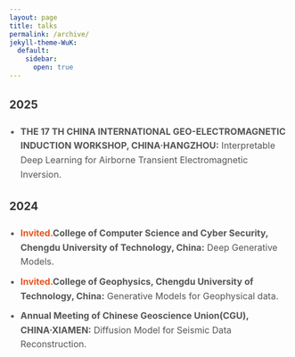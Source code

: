 ```yaml
---
layout: page
title: talks
permalink: /archive/
jekyll-theme-WuK:
  default:
    sidebar:
      open: true
---
```

<div class="archive-content">
  <h3>2025</h3>
  <ul>
    <li><strong>THE 17 TH CHINA INTERNATIONAL GEO-ELECTROMAGNETIC INDUCTION WORKSHOP, CHINA·HANGZHOU:</strong> Interpretable Deep Learning for Airborne Transient Electromagnetic Inversion.</li>
  </ul>
  <h3>2024</h3>
  <ul>
    <li><strong class="invited">Invited.</strong><strong>College of Computer Science and Cyber Security, Chengdu University of Technology, China:</strong> Deep Generative Models.</li>
    <li><strong class="invited">Invited.</strong><strong>College of Geophysics, Chengdu University of Technology, China:</strong> Generative Models for Geophysical data.</li>
    <li><strong>Annual Meeting of Chinese Geoscience Union(CGU), CHINA·XIAMEN:</strong> Diffusion Model for Seismic Data Reconstruction.</li>
  </ul>
</div>

<style>
  .archive-content strong.invited {
    color: #e8541e; /* 设置为协调的红色 */
  }
  .archive-content {
    font-size: 16px;
    color: #555;
    line-height: 1.6;
  }

  .archive-content h3 {
    font-size: 20px;
    color: #333;
    font-weight: bold;
  }

  .archive-content ul {
    list-style-type: disc;
    padding-left: 20px;
  }

  .archive-content li {
    margin-bottom: 10px;
  }

  .archive-content strong {
    font-weight: bold;
  }
</style>
